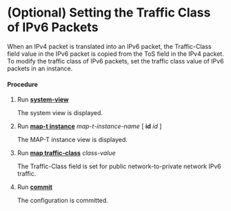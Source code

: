 (Optional) Setting the Traffic Class of IPv6 Packets
====================================================

When an IPv4 packet is translated into an IPv6 packet, the Traffic-Class field value in the IPv6 packet is copied from the ToS field in the IPv4 packet. To modify the traffic class of IPv6 packets, set the traffic class value of IPv6 packets in an instance.

#### Procedure

1. Run [**system-view**](cmdqueryname=system-view)
   
   
   
   The system view is displayed.
2. Run [**map-t instance**](cmdqueryname=map-t+instance) *map-t-instance-name* [ **id** *id* ]
   
   
   
   The MAP-T instance view is displayed.
3. Run [**map traffic-class**](cmdqueryname=map+traffic-class) *class-value*
   
   
   
   The Traffic-Class field is set for public network-to-private network IPv6 traffic.
4. Run [**commit**](cmdqueryname=commit)
   
   
   
   The configuration is committed.